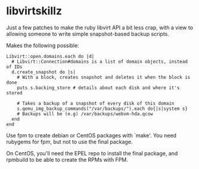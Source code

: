 # libvirtskillz

Just a few patches to make the ruby libvirt API a bit less crap, with a view to
allowing someone to write simple snapshot-based backup scripts.

Makes the following possible:

    Libvirt::open.domains.each do |d|
      # Libvirt::Connection#domains is a list of domain objects, instead of IDs
      d.create_snapshot do |s|
        # With a block, creates snapshot and deletes it when the block is done
        puts s.backing_store # details about each disk and where it's stored

        # Takes a backup of a snapshot of every disk of this domain
        s.qemu_img_backup_commands("/var/backups/").each do{|s|system s}
        # Backups will be (e.g) /var/backups/webvm-hda.qcow
      end
    end

Use fpm to create debian or CentOS packages with `make'. You need rubygems
for fpm, but not to use the final package.

On CentOS, you'll need the EPEL repo to install the final package, and
rpmbuild to be able to create the RPMs with FPM.


